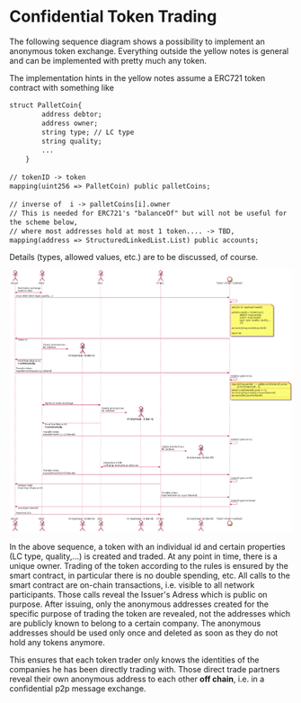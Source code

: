 Confidential Token Trading
==========================

The following sequence diagram shows a possibility to implement an anonymous token exchange. Everything outside the yellow notes is general and can be implemented with pretty much any token.

The implementation hints in the yellow notes assume a ERC721 token contract with something like

```
struct PalletCoin{
        address debtor;
        address owner;
        string type; // LC type
        string quality;
        ...
    }

// tokenID -> token
mapping(uint256 => PalletCoin) public palletCoins;

// inverse of  i -> palletCoins[i].owner 
// This is needed for ERC721's "balanceOf" but will not be useful for the scheme below, 
// where most addresses hold at most 1 token.... -> TBD,
mapping(address => StructuredLinkedList.List) public accounts; 
```
Details (types, allowed values, etc.) are to be discussed, of course.


![Sequence Diagram](confidentialTokenSequenceDiagram.png)

In the above sequence, a token with an individual id and certain properties (LC type, quality,...) is created and traded. At any point in time, there is a unique owner. Trading of the token according to the rules is ensured by the smart contract, in particular there is no double spending, etc.
All calls to the smart contract are on-chain transactions, i.e. visible to all network participants. Those calls reveal the Issuer's Adress which is public on purpose. After issuing, only the anonymous addresses created for the specific purpose of trading the token are revealed, not the addresses which are publicly known to belong to a certain company.
The anonymous addresses should be used only once and deleted as soon as they do not hold any tokens anymore.

This ensures that each token trader only knows the identities of the companies he has been directly trading with. Those direct trade partners reveal their own anonymous address to each other **off chain**, i.e. in a confidential p2p message exchange.
